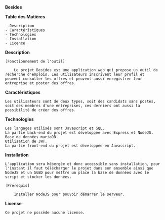 **Besides**

**Table des Matières**

    - Description
    - Caractéristiques
    - Technologies
    - Installation
    - Licence

**Description**

    [Fonctionnement de l'outil]
    
        Le projet Besides est une application web qui propose un outil de recherche d'emplois. Les utilisateurs inscrivent leur profil et peuvent consulter les offres et peuvent aussi enregistrer leur entreprise et poster des offres.      

**Caractéristiques**

    Les utilisateurs sont de deux types, soit des candidats sans postes, soit des membres d'une entreprises, ces derniers ont aussi la possibilité de créer des offres.

**Technologies**

    Les langages utilisés sont Javascript et SQL.
    La partie back-end du projet est développée avec Express et NodeJS.
    Base de données mariaDB.
    Utilisation de JWT.
    La partie front-end du projet est développée en Javascript.

**Installation**

    L'application sera hébergée et donc accessible sans installation, pour l'instant il faut télécharger le projet dans son ensemble ainsi que NodeJS et un SGBD pour mettre un place la base de données avec le script et stocker les données.

    [Prérequis]

        Installer NodeJS pour pouvoir démarrer le serveur.

**License**

    Ce projet ne possède aucune license.
